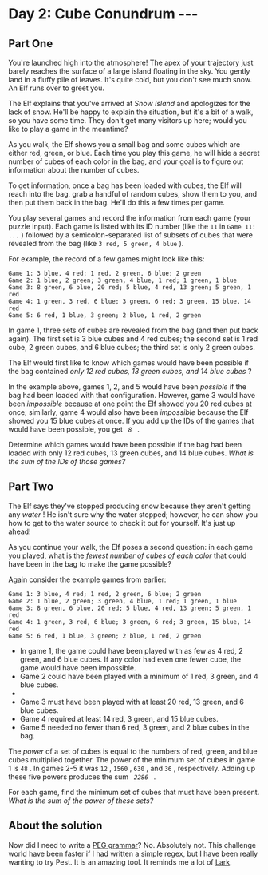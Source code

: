 # Day 2: Cube Conundrum ---
## Part One

You're launched high into the atmosphere! The apex of your trajectory
just barely reaches the surface of a large island floating in the sky.
You gently land in a fluffy pile of leaves. It's quite cold, but you
don't see much snow. An Elf runs over to greet you.

The Elf explains that you've arrived at *Snow Island* and apologizes for
the lack of snow. He'll be happy to explain the situation, but it's a
bit of a walk, so you have some time. They don't get many visitors up
here; <span title="No, the Elf's name is not 'WOPR'. It's Joshua.">
would you like to play a game </span> in the meantime?

As you walk, the Elf shows you a small bag and some cubes which are
either red, green, or blue. Each time you play this game, he will hide a
secret number of cubes of each color in the bag, and your goal is to
figure out information about the number of cubes.

To get information, once a bag has been loaded with cubes, the Elf will
reach into the bag, grab a handful of random cubes, show them to you,
and then put them back in the bag. He'll do this a few times per game.

You play several games and record the information from each game (your
puzzle input). Each game is listed with its ID number (like the ` 11 `
in ` Game 11: ... ` ) followed by a semicolon-separated list of subsets
of cubes that were revealed from the bag (like
` 3 red, 5 green, 4 blue ` ).

For example, the record of a few games might look like this:

    Game 1: 3 blue, 4 red; 1 red, 2 green, 6 blue; 2 green
    Game 2: 1 blue, 2 green; 3 green, 4 blue, 1 red; 1 green, 1 blue
    Game 3: 8 green, 6 blue, 20 red; 5 blue, 4 red, 13 green; 5 green, 1 red
    Game 4: 1 green, 3 red, 6 blue; 3 green, 6 red; 3 green, 15 blue, 14 red
    Game 5: 6 red, 1 blue, 3 green; 2 blue, 1 red, 2 green

In game 1, three sets of cubes are revealed from the bag (and then put
back again). The first set is 3 blue cubes and 4 red cubes; the second
set is 1 red cube, 2 green cubes, and 6 blue cubes; the third set is
only 2 green cubes.

The Elf would first like to know which games would have been possible if
the bag contained *only 12 red cubes, 13 green cubes, and 14 blue cubes*
?

In the example above, games 1, 2, and 5 would have been *possible* if
the bag had been loaded with that configuration. However, game 3 would
have been *impossible* because at one point the Elf showed you 20 red
cubes at once; similarly, game 4 would also have been *impossible*
because the Elf showed you 15 blue cubes at once. If you add up the IDs
of the games that would have been possible, you get ` `*`8`*` ` .

Determine which games would have been possible if the bag had been
loaded with only 12 red cubes, 13 green cubes, and 14 blue cubes. *What
is the sum of the IDs of those games?*

## Part Two

The Elf says they've stopped producing snow because they aren't getting
any *water* ! He isn't sure why the water stopped; however, he can show
you how to get to the water source to check it out for yourself. It's
just up ahead!

As you continue your walk, the Elf poses a second question: in each game
you played, what is the *fewest number of cubes of each color* that
could have been in the bag to make the game possible?

Again consider the example games from earlier:

    Game 1: 3 blue, 4 red; 1 red, 2 green, 6 blue; 2 green
    Game 2: 1 blue, 2 green; 3 green, 4 blue, 1 red; 1 green, 1 blue
    Game 3: 8 green, 6 blue, 20 red; 5 blue, 4 red, 13 green; 5 green, 1 red
    Game 4: 1 green, 3 red, 6 blue; 3 green, 6 red; 3 green, 15 blue, 14 red
    Game 5: 6 red, 1 blue, 3 green; 2 blue, 1 red, 2 green

- In game 1, the game could have been played with as few as 4 red, 2
  green, and 6 blue cubes. If any color had even one fewer cube, the
  game would have been impossible.
- Game 2 could have been played with a minimum of 1 red, 3 green, and 4
  blue cubes.
- 
- Game 3 must have been played with at least 20 red, 13 green, and 6
  blue cubes.
- Game 4 required at least 14 red, 3 green, and 15 blue cubes.
- Game 5 needed no fewer than 6 red, 3 green, and 2 blue cubes in the
  bag.

The *power* of a set of cubes is equal to the numbers of red, green, and
blue cubes multiplied together. The power of the minimum set of cubes in
game 1 is ` 48 ` . In games 2-5 it was ` 12 ` , ` 1560 ` , ` 630 ` , and
` 36 ` , respectively. Adding up these five powers produces the sum
` `*`2286`*` ` .

For each game, find the minimum set of cubes that must have been
present. *What is the sum of the power of these sets?*

## About the solution

Now did I need to write a [PEG grammar](src/game.pest)? No. Absolutely not. This
challenge world have been faster if I had written a simple regex, but I have
been really wanting to try Pest. It is an amazing tool. It reminds me a lot of
[Lark](https://github.com/lark-parser/lark).
